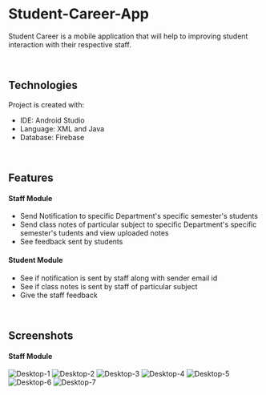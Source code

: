 # Student-Career-App
Student Career is a mobile application that will help to improving student interaction with their respective staff.

&nbsp;
## Technologies

Project is created with:

* IDE: Android Studio
* Language: XML and Java
* Database: Firebase

&nbsp;
## Features

#### Staff Module

* Send Notification to specific Department's specific semester's students
* Send class notes of particular subject to specific Department's specific semester's tudents and view uploaded notes
* See feedback sent by students

#### Student Module

* See if notification is sent by staff along with sender email id
* See if class notes is sent by staff of particular subject
* Give the staff feedback

&nbsp;
## Screenshots

#### Staff Module

![Desktop-1](https://github.com/clever-developer-club/spider-bug-tracker/blob/main/client/src/Assets/Screenshots/Project%20Details.png)
![Desktop-2](https://github.com/clever-developer-club/spider-bug-tracker/blob/main/client/src/Assets/Screenshots/Add%20Project.png)
![Desktop-3](https://github.com/clever-developer-club/spider-bug-tracker/blob/main/client/src/Assets/Screenshots/Project%20Details.png)
![Desktop-4](https://github.com/clever-developer-club/spider-bug-tracker/blob/main/client/src/Assets/Screenshots/open%20bug.png)
![Desktop-5](https://github.com/clever-developer-club/spider-bug-tracker/blob/main/client/src/Assets/Screenshots/assign%20bug.png)
![Desktop-6](https://github.com/clever-developer-club/spider-bug-tracker/blob/main/client/src/Assets/Screenshots/resolve%20bug.png)
![Desktop-7](https://github.com/clever-developer-club/spider-bug-tracker/blob/main/client/src/Assets/Screenshots/Bug%20Details.png)









